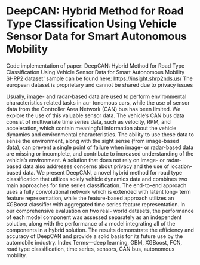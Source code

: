 # DeepCAN: Hybrid Method for Road Type Classification Using Vehicle Sensor Data for Smart Autonomous Mobility
Code implementation of paper: DeepCAN: Hybrid Method for Road Type Classification Using Vehicle Sensor Data for Smart Autonomous Mobility
SHRP2 dataset' sample can be found here: https://insight.shrp2nds.us/
The european dataset is proprietary and cannot be shared due to privacy issues


Usually, image- and radar-based data are used
to perform environmental characteristics related tasks in au-
tonomous cars, while the use of sensor data from the Controller
Area Network (CAN) bus has been limited. We explore the
use of this valuable sensor data. The vehicle’s CAN bus data
consist of multivariate time series data, such as velocity, RPM,
and acceleration, which contain meaningful information about
the vehicle dynamics and environmental characteristics. The
ability to use these data to sense the environment, along with
the sight sense (from image-based data), can prevent a single
point of failure when image- or radar-based data are missing
or incomplete, and contribute to increased understanding of
the vehicle’s environment. A solution that does not rely on
image- or radar-based data also addresses concerns about privacy
and the use of location-based data. We present DeepCAN, a
novel hybrid method for road type classification that utilizes
solely vehicle dynamics data and combines two main approaches
for time series classification. The end-to-end approach uses a
fully convolutional network which is extended with latent long-
term feature representation, while the feature-based approach
utilizes an XGBoost classifier with aggregated time series feature
representation. In our comprehensive evaluation on two real-
world datasets, the performance of each model component was
assessed separately as an independent solution, along with the
performance of a model integrating all of the components in
a hybrid solution. The results demonstrate the efficiency and
accuracy of DeepCAN and provide a solid basis for its future
use by the automobile industry.
Index Terms—deep learning, GBM, XGBoost, FCN, road
type classification, time series, sensors, CAN bus, autonomous
mobility.
